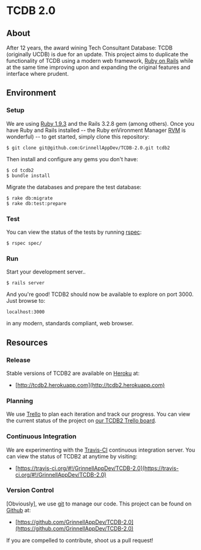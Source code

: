 # TCDB 2.0

## About

After 12 years, the award wining Tech Consultant Database: TCDB (originally UCDB) is due for an update.  This project aims to duplicate the functionality of TCDB using a modern web framework, [Ruby on Rails](http://rubyonrails.org/) while at the same time improving upon and expanding the original features and interface where prudent.

## Environment

### Setup

We are using [Ruby 1.9.3](http://www.ruby-lang.org) and the Rails 3.2.8 gem (among others).  Once you have Ruby and Rails installed -- the Ruby enVironment Manager [RVM](http://rvm.io) is wonderful) -- to get started, simply clone this repository:

    $ git clone git@github.com:GrinnellAppDev/TCDB-2.0.git tcdb2

Then install and configure any gems you don't have:

    $ cd tcdb2
    $ bundle install

Migrate the databases and prepare the test database:

	$ rake db:migrate
	$ rake db:test:prepare

### Test

You can view the status of the tests by running [rspec](http://rubygems.org/gems/rspec-rails):

	$ rspec spec/

### Run

Start your development server..

    $ rails server

And you're good!  TCDB2 should now be available to explore on port 3000.  Just browse to:

    localhost:3000

in any modern, standards compliant, web browser.

## Resources

### Release

Stable versions of TCDB2 are available on [Heroku](http://www.heroku.com/) at:

 * [http://tcdb2.herokuapp.com](http://tcdb2.herokuapp.com)

### Planning

We use [Trello](http://trello.com) to plan each iteration and track our progress.  You can view the current status of the project on [our TCDB2 Trello board](https://trello.com/board/tcdb-2-0-development/5063d611b2c095dd52060af1).  

### Continuous Integration

We are experimenting with the [Travis-CI](http://travis-ci.org) continuous integration server.  You can view the status of TCDB2 at anytime by visiting:

 * [https://travis-ci.org/#!/GrinnellAppDev/TCDB-2.0](https://travis-ci.org/#!/GrinnellAppDev/TCDB-2.0)

### Version Control

[Obviously], we use [git](http://git-scm.com/) to manage our code.  This project can be found on [Github](http://github.com) at:
    
 * [https://github.com/GrinnellAppDev/TCDB-2.0](https://github.com/GrinnellAppDev/TCDB-2.0)

If you are compelled to contribute, shoot us a pull request!


